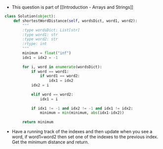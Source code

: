- This question is part of [[Introduction - Arrays and Strings]]
```python
class Solution(object):
	def shortestWordDistance(self, wordsDict, word1, word2):
		"""
		:type wordsDict: List[str]
		:type word1: str
		:type word2: str
		:rtype: int
		"""
		minimum = float("inf")
		idx1 = idx2 = -1
		
		for i, word in enumerate(wordsDict):
			if word == word1:
				if word1 == word2:
					idx1 = idx2
			idx2 = i
			
			elif word == word2:
				idx1 = i 
				
			if idx1 != -1 and idx2 != -1 and idx1 != idx2:
				minimum = min(minimum, abs(idx1-idx2))
		
		return minimum
```

- Have a running track of the indexes and then update when you see a word, if word1=word2 then set one of the indexes to the previous index. Get the minimum distance and return. 
